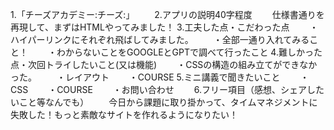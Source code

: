 1.「チーズアカデミー:チーズ:」
　　2.アプリの説明40字程度
　　仕様書通りを再現して、まずはHTMLやってみました！
        3.工夫した点・こだわった点
　　・ハイパーリンクにそれぞれ飛ばしてみました。
　　・全部一通り入れてみること！
　　・わからないことをGOOGLEとGPTで調べて行ったこと
        4.難しかった点・次回トライしたいこと(又は機能)
　　・CSSの構造の組み立てができなかった。
　　・レイアウト
　　・COURSE
        5.ミニ講義で聞きたいこと
　　・CSS
　　・COURSE
　　・お問い合わせ
　　6.フリー項目（感想、シェアしたいこと等なんでも）
　　今日から課題に取り掛かって、タイムマネジメントに失敗した！もっと素敵なサイトを作れるようになりたい！
